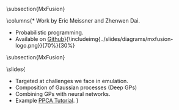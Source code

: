 \subsection{MxFusion}

\columns{* Work by Eric Meissner and Zhenwen Dai.
* Probabilistic programming.
* Available on [Github](https://github.com/amzn/mxfusion)}{\includeimg{../slides/diagrams/mxfusion-logo.png}}{70%}{30%}

\subsection{MxFusion}

\slides{
* Targeted at challenges we face in emulation. 
* Composition of Gaussian processes (Deep GPs)
* Combining GPs with neural networks.
* Example [PPCA Tutorial](https://github.com/amzn/MXFusion/blob/master/examples/notebooks/ppca_tutorial.ipynb).
}


